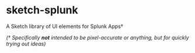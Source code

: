 # sketch-splunk
A Sketch library of UI elements for Splunk Apps†


_(† Specifically **not** intended to be pixel-accurate or anything, but for quickly trying out ideas)_
